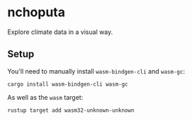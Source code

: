 # nchoputa

Explore climate data in a visual way.

## Setup

You'll need to manually install `wasm-bindgen-cli` and `wasm-gc`:

    cargo install wasm-bindgen-cli wasm-gc

As well as the `wasm` target:

    rustup target add wasm32-unknown-unknown
